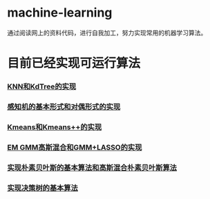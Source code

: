 # machine-learning
通过阅读网上的资料代码，进行自我加工，努力实现常用的机器学习算法。

# 目前已经实现可运行算法
### [KNN和KdTree的实现](https://github.com/SmallVagetable/machine_learning_python/tree/master/knn)
### [感知机的基本形式和对偶形式的实现](https://github.com/SmallVagetable/machine_learning_python/tree/master/perceptron)
### [Kmeans和Kmeans++的实现](https://github.com/SmallVagetable/machine_learning_python/tree/master/kmeans)
### [EM GMM高斯混合和GMM+LASSO的实现](https://github.com/SmallVagetable/machine_learning_python/tree/master/em)
### [实现朴素贝叶斯的基本算法和高斯混合朴素贝叶斯算法](https://github.com/SmallVagetable/machine_learning_python/tree/master/naive_bayes)
### [实现决策树的基本算法](https://github.com/SmallVagetable/machine_learning_python/tree/master/decision_tree)